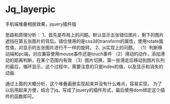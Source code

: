 # Jq_layerpic
手机端堆叠相册效果，jquery插件版

思路和原理分析：
1、首先是布局上的问题。默认显示五张错位图片，剩下的图片遮挡在第五张图片的背后。错位使用的是css3的transform的属性，使用rotate属性值，对显示的五张图片进行不一样的旋转。
2、js实现上的问题。
（1）判断移动端和pc端，对应兼容使用mouse事件还是touch事件
（2）滑动的动作，添加滑动的距离判断，在某个范围内有效
（3）图片切换，第一张滑走后移动到图片队列的最后，循环显示，这个过程中，需要注意的只是index的值，以及显示和消失的动画

通过上面的大概分析，这个堆叠画册实现起来并没有什么难点，容易实现。
为了以后用起来方便，结合了jq，写成了jquery的插件形式，最后使用dom绑定这个插件的函数即可。

